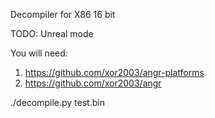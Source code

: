 Decompiler for X86 16 bit 

TODO: Unreal mode

You will need:
1. https://github.com/xor2003/angr-platforms
2. https://github.com/xor2003/angr

./decompile.py test.bin
